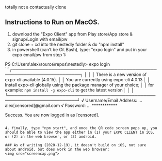 totally not a contactually clone

## Instructions to Run on MacOS.
1. download the "Expo Client" app from Play store/App store & signup/Login with email/pw
1. git clone + cd into the nestedly folder & do "npm install"
1. in powershell (can't be Git Bash), type: "expo login" and put in your expo email/pw from step 1:

PS C:\Users\alex\source\repos\nestedly> expo login                                                       ```┌─────────────────────────────────────────────────────────────────────────┐
│                                                                         │
│   There is a new version of expo-cli available (4.0.15).                │
│   You are currently using expo-cli 4.0.13                               │
│   Install expo-cli globally using the package manager of your choice;   │
│   for example: `npm install -g expo-cli` to get the latest version      │
│                                                                         │
└─────────────────────────────────────────────────────────────────────────┘
√ Username/Email Address: ... alex[censored]@gmail.com
√ Password: ... ************

Success. You are now logged in as [censored].
```

4. finally, type "npm start", and once the QR code screen pops up, you should be able to view the app either in (1) your EXPO CLIENT in iOS, or (2) in the web browser, or (3) android. 

### As of writing (2020-12-19), it doesn't build on iOS, not sure about android, but does work in the web browser:
<img src="screencap.png">
